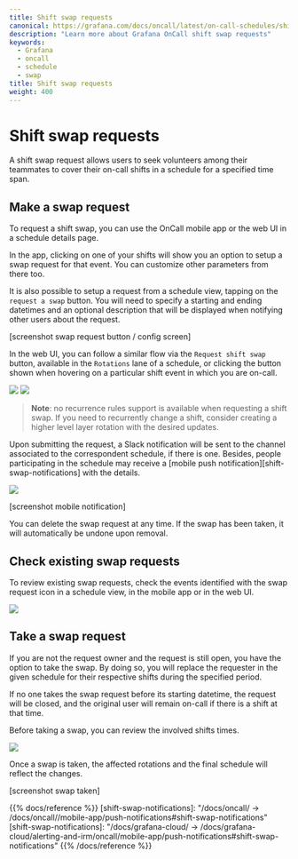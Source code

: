 ```yaml
---
title: Shift swap requests
canonical: https://grafana.com/docs/oncall/latest/on-call-schedules/shift-swaps/
description: "Learn more about Grafana OnCall shift swap requests"
keywords:
  - Grafana
  - oncall
  - schedule
  - swap
title: Shift swap requests
weight: 400
---
```


# Shift swap requests

A shift swap request allows users to seek volunteers among their teammates to cover their on-call shifts
in a schedule for a specified time span.

## Make a swap request

To request a shift swap, you can use the OnCall mobile app or the web UI in a schedule details page.

In the app, clicking on one of your shifts will show you an option to setup a swap request for that
event. You can customize other parameters from there too.

It is also possible to setup a request from a schedule view, tapping on the `request a swap` button.
You will need to specify a starting and ending datetimes and an optional description that will be
displayed when notifying other users about the request.

[screenshot swap request button / config screen]

In the web UI, you can follow a similar flow via the `Request shift swap` button, available in the `Rotations` lane
of a schedule, or clicking the button shown when hovering on a particular shift event in which you are on-call.

<img src="/static/img/oncall/swap-web-hover.png">
<img src="/static/img/oncall/swap-web-request.png">


>**Note**: no recurrence rules support is available when requesting a shift swap. If you need to recurrently change a shift,
consider creating a higher level layer rotation with the desired updates.

Upon submitting the request, a Slack notification will be sent to the channel associated to the correspondent
schedule, if there is one. Besides, people participating in the schedule may receive a [mobile push notification][shift-swap-notifications]
with the details.

<img src="/static/img/oncall/swap-slack-notification.png">

[screenshot mobile notification]

You can delete the swap request at any time. If the swap has been taken, it will automatically be undone upon removal.

## Check existing swap requests

To review existing swap requests, check the events identified with the swap request icon in a schedule view,
in the mobile app or in the web UI.

<img src="/static/img/oncall/swap-web-shift.png">

## Take a swap request

If you are not the request owner and the request is still open, you have the option to take the swap. By doing so,
you will replace the requester in the given schedule for their respective shifts during the specified period.

If no one takes the swap request before its starting datetime, the request will be closed, and the original user
will remain on-call if there is a shift at that time.

Before taking a swap, you can review the involved shifts times.

<img src="/static/img/oncall/swap-web-take.png">

Once a swap is taken, the affected rotations and the final schedule will reflect the changes.

[screenshot swap taken]

{{% docs/reference %}}
[shift-swap-notifications]: "/docs/oncall/ -> /docs/oncall/<ONCALL VERSION>/mobile-app/push-notifications#shift-swap-notifications"
[shift-swap-notifications]: "/docs/grafana-cloud/ -> /docs/grafana-cloud/alerting-and-irm/oncall/mobile-app/push-notifications#shift-swap-notifications"
{{% /docs/reference %}}
